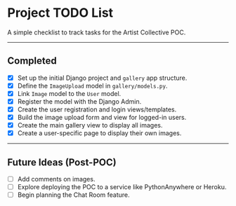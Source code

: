 # Project TODO List

A simple checklist to track tasks for the Artist Collective POC.

---

## Completed

-   [x] Set up the initial Django project and `gallery` app structure.
-   [x] Define the `ImageUpload` model in `gallery/models.py`.
-   [x] Link `Image` model to the `User` model.
-   [x] Register the model with the Django Admin.
-   [x] Create the user registration and login views/templates.
-   [x] Build the image upload form and view for logged-in users.
-   [x] Create the main gallery view to display all images.
-   [x] Create a user-specific page to display their own images.

---

## Future Ideas (Post-POC)

-   [ ] Add comments on images.
-   [ ] Explore deploying the POC to a service like PythonAnywhere or Heroku.
-   [ ] Begin planning the Chat Room feature.